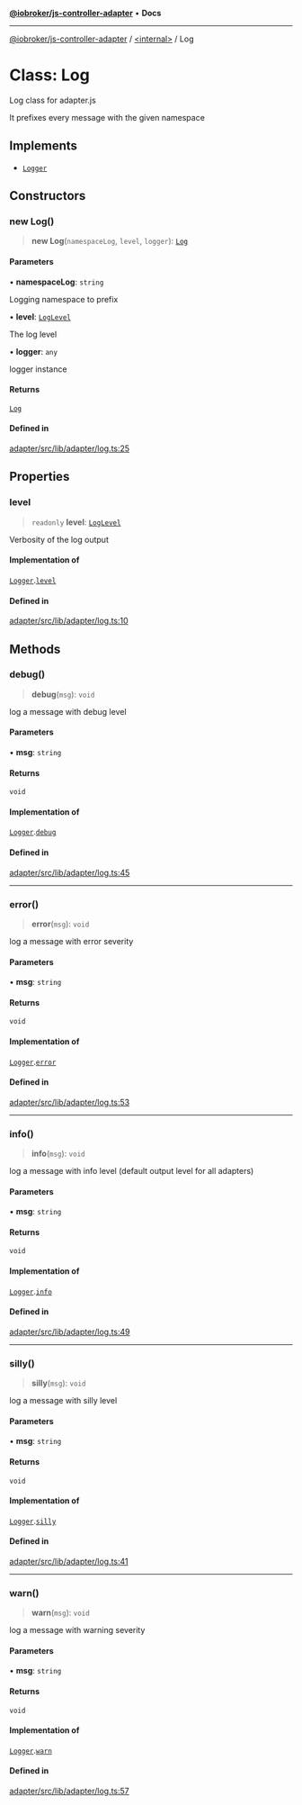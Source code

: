 [**@iobroker/js-controller-adapter**](../../README.md) • **Docs**

***

[@iobroker/js-controller-adapter](../../globals.md) / [\<internal\>](../README.md) / Log

# Class: Log

Log class for adapter.js

It prefixes every message with the given namespace

## Implements

- [`Logger`](../interfaces/Logger.md)

## Constructors

### new Log()

> **new Log**(`namespaceLog`, `level`, `logger`): [`Log`](Log.md)

#### Parameters

• **namespaceLog**: `string`

Logging namespace to prefix

• **level**: [`LogLevel`](../type-aliases/LogLevel.md)

The log level

• **logger**: `any`

logger instance

#### Returns

[`Log`](Log.md)

#### Defined in

[adapter/src/lib/adapter/log.ts:25](https://github.com/ioBroker/ioBroker.js-controller/blob/5cf8c0f8f818a3bd00a8d0bf4c2516676b695603/packages/adapter/src/lib/adapter/log.ts#L25)

## Properties

### level

> `readonly` **level**: [`LogLevel`](../type-aliases/LogLevel.md)

Verbosity of the log output

#### Implementation of

[`Logger`](../interfaces/Logger.md).[`level`](../interfaces/Logger.md#level)

#### Defined in

[adapter/src/lib/adapter/log.ts:10](https://github.com/ioBroker/ioBroker.js-controller/blob/5cf8c0f8f818a3bd00a8d0bf4c2516676b695603/packages/adapter/src/lib/adapter/log.ts#L10)

## Methods

### debug()

> **debug**(`msg`): `void`

log a message with debug level

#### Parameters

• **msg**: `string`

#### Returns

`void`

#### Implementation of

[`Logger`](../interfaces/Logger.md).[`debug`](../interfaces/Logger.md#debug)

#### Defined in

[adapter/src/lib/adapter/log.ts:45](https://github.com/ioBroker/ioBroker.js-controller/blob/5cf8c0f8f818a3bd00a8d0bf4c2516676b695603/packages/adapter/src/lib/adapter/log.ts#L45)

***

### error()

> **error**(`msg`): `void`

log a message with error severity

#### Parameters

• **msg**: `string`

#### Returns

`void`

#### Implementation of

[`Logger`](../interfaces/Logger.md).[`error`](../interfaces/Logger.md#error)

#### Defined in

[adapter/src/lib/adapter/log.ts:53](https://github.com/ioBroker/ioBroker.js-controller/blob/5cf8c0f8f818a3bd00a8d0bf4c2516676b695603/packages/adapter/src/lib/adapter/log.ts#L53)

***

### info()

> **info**(`msg`): `void`

log a message with info level (default output level for all adapters)

#### Parameters

• **msg**: `string`

#### Returns

`void`

#### Implementation of

[`Logger`](../interfaces/Logger.md).[`info`](../interfaces/Logger.md#info)

#### Defined in

[adapter/src/lib/adapter/log.ts:49](https://github.com/ioBroker/ioBroker.js-controller/blob/5cf8c0f8f818a3bd00a8d0bf4c2516676b695603/packages/adapter/src/lib/adapter/log.ts#L49)

***

### silly()

> **silly**(`msg`): `void`

log a message with silly level

#### Parameters

• **msg**: `string`

#### Returns

`void`

#### Implementation of

[`Logger`](../interfaces/Logger.md).[`silly`](../interfaces/Logger.md#silly)

#### Defined in

[adapter/src/lib/adapter/log.ts:41](https://github.com/ioBroker/ioBroker.js-controller/blob/5cf8c0f8f818a3bd00a8d0bf4c2516676b695603/packages/adapter/src/lib/adapter/log.ts#L41)

***

### warn()

> **warn**(`msg`): `void`

log a message with warning severity

#### Parameters

• **msg**: `string`

#### Returns

`void`

#### Implementation of

[`Logger`](../interfaces/Logger.md).[`warn`](../interfaces/Logger.md#warn)

#### Defined in

[adapter/src/lib/adapter/log.ts:57](https://github.com/ioBroker/ioBroker.js-controller/blob/5cf8c0f8f818a3bd00a8d0bf4c2516676b695603/packages/adapter/src/lib/adapter/log.ts#L57)
